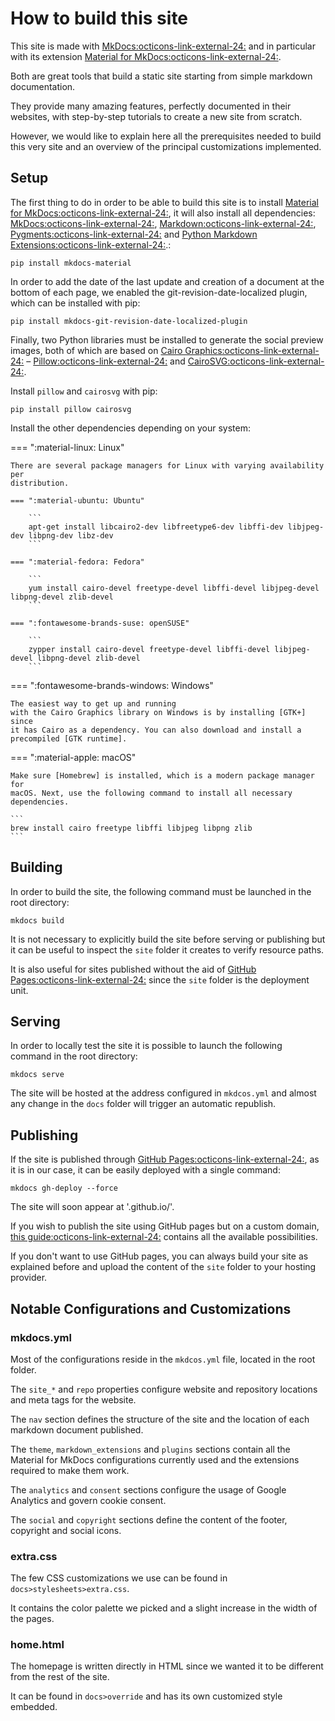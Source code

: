 # How to build this site

This site is made with <a href="https://www.mkdocs.org/" target="_blank">MkDocs:octicons-link-external-24:</a> and in particular with its extension <a href="https://squidfunk.github.io/mkdocs-material/" target="_blank">Material for MkDocs:octicons-link-external-24:</a>.

Both are great tools that build a static site starting from simple markdown documentation.

They provide many amazing features, perfectly documented in their websites, with step-by-step tutorials to create a new site from scratch.

However, we would like to explain here all the prerequisites needed to build this very site and an overview of the principal customizations implemented.

## Setup

The first thing to do in order to be able to build this site is to install <a href="https://squidfunk.github.io/mkdocs-material/" target="_blank">Material for MkDocs:octicons-link-external-24:</a>, it will also install all dependencies: <a href="https://www.mkdocs.org/" target="_blank">MkDocs:octicons-link-external-24:</a>, <a href="https://python-markdown.github.io/" target="_blank">Markdown:octicons-link-external-24:</a>, <a href="https://pygments.org/" target="_blank">Pygments:octicons-link-external-24:</a> and <a href="https://facelessuser.github.io/pymdown-extensions/" target="_blank">Python Markdown Extensions:octicons-link-external-24:</a>.:

```shell
pip install mkdocs-material
```

In order to add the date of the last update and creation of a document at the bottom of each page, we enabled the git-revision-date-localized plugin, which can be installed with pip:

```shell
pip install mkdocs-git-revision-date-localized-plugin
```

Finally, two Python libraries must be installed to generate the social preview images, both of which are based on <a href="https://www.cairographics.org/" target="_blank">Cairo Graphics:octicons-link-external-24:</a> – <a href="https://pillow.readthedocs.io/" target="_blank">Pillow:octicons-link-external-24:</a> and <a href="https://cairosvg.org/" target="_blank">CairoSVG:octicons-link-external-24:</a>.

Install `pillow` and `cairosvg` with pip:

```shell
pip install pillow cairosvg
```

Install the other dependencies depending on your system:


=== ":material-linux: Linux"

    There are several package managers for Linux with varying availability per
    distribution.

    === ":material-ubuntu: Ubuntu"

        ```
        apt-get install libcairo2-dev libfreetype6-dev libffi-dev libjpeg-dev libpng-dev libz-dev
        ```

    === ":material-fedora: Fedora"

        ```
        yum install cairo-devel freetype-devel libffi-devel libjpeg-devel libpng-devel zlib-devel
        ```

    === ":fontawesome-brands-suse: openSUSE"

        ```
        zypper install cairo-devel freetype-devel libffi-devel libjpeg-devel libpng-devel zlib-devel
        ```

=== ":fontawesome-brands-windows: Windows"

    The easiest way to get up and running
    with the Cairo Graphics library on Windows is by installing [GTK+] since
    it has Cairo as a dependency. You can also download and install a
    precompiled [GTK runtime].

=== ":material-apple: macOS"

    Make sure [Homebrew] is installed, which is a modern package manager for
    macOS. Next, use the following command to install all necessary
    dependencies.

    ```
    brew install cairo freetype libffi libjpeg libpng zlib
    ```
  [Homebrew]: https://brew.sh/
  [GTK+]: https://www.gtk.org/docs/installations/windows/
  [GTK runtime]: https://github.com/tschoonj/GTK-for-Windows-Runtime-Environment-Installer/releases

## Building

In order to build the site, the following command must be launched in the root directory:

```shell
mkdocs build
```

It is not necessary to explicitly build the site before serving or publishing but it can be useful to inspect the `site` folder it creates to verify resource paths.

It is also useful for sites published without the aid of <a href="https://pages.github.com/" target="_blank">GitHub Pages:octicons-link-external-24:</a> since the `site` folder is the deployment unit.

## Serving

In order to locally test the site it is possible to launch the following command in the root directory:

```shell
mkdocs serve
```

The site will be hosted at the address configured in `mkdcos.yml` and almost any change in the `docs` folder will trigger an automatic republish.

## Publishing

If the site is published through <a href="https://pages.github.com/" target="_blank">GitHub Pages:octicons-link-external-24:</a>, as it is in our case, it can be easily deployed with a single command:

```shell
mkdocs gh-deploy --force
```
The site will soon appear at '<username>.github.io/<repository>'.

If you wish to publish the site using GitHub pages but on a custom domain, <a href="https://docs.github.com/en/pages/configuring-a-custom-domain-for-your-github-pages-site" target="_blank">this guide:octicons-link-external-24:</a> contains all the available possibilities.

If you don't want to use GitHub pages, you can always build your site as explained before and upload the content of the `site` folder to your hosting provider.

## Notable Configurations and Customizations

### mkdocs.yml

Most of the configurations reside in the `mkdcos.yml` file, located in the root folder.

The `site_*` and `repo` properties configure website and repository locations and meta tags for the website.

The `nav` section defines the structure of the site and the location of each markdown document published.

The `theme`, `markdown_extensions` and `plugins` sections contain all the Material for MkDocs configurations currently used and the extensions required to make them work.

The `analytics` and `consent` sections configure the usage of Google Analytics and govern cookie consent.

The `social` and `copyright` sections define the content of the footer, copyright and social icons.

### extra.css

The few CSS customizations we use can be found in `docs>stylesheets>extra.css`.

It contains the color palette we picked and a slight increase in the width of the pages.

### home.html

The homepage is written directly in HTML since we wanted it to be different from the rest of the site.

It can be found in `docs>override` and has its own customized style embedded.

